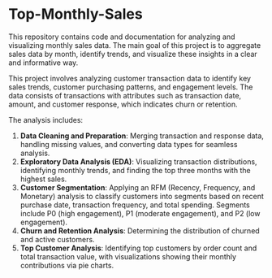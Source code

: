 # Top-Monthly-Sales
This repository contains code and documentation for analyzing and visualizing monthly sales data.
The main goal of this project is to aggregate sales data by month, identify trends, and visualize these insights in a clear and informative way.

This project involves analyzing customer transaction data to identify key sales trends, customer purchasing patterns, and engagement levels. The data consists of transactions with attributes such as transaction date, amount, and customer response, which indicates churn or retention.

The analysis includes:
1. **Data Cleaning and Preparation**: Merging transaction and response data, handling missing values, and converting data types for seamless analysis.
2. **Exploratory Data Analysis (EDA)**: Visualizing transaction distributions, identifying monthly trends, and finding the top three months with the highest sales.
3. **Customer Segmentation**: Applying an RFM (Recency, Frequency, and Monetary) analysis to classify customers into segments based on recent purchase date, transaction frequency, and total spending. Segments include P0 (high engagement), P1 (moderate engagement), and P2 (low engagement).
4. **Churn and Retention Analysis**: Determining the distribution of churned and active customers.
5. **Top Customer Analysis**: Identifying top customers by order count and total transaction value, with visualizations showing their monthly contributions via pie charts.

